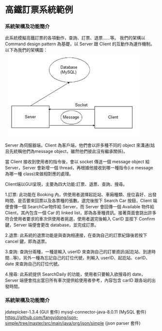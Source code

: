 # 高鐵訂票系統範例
### 系統架構及功能簡介
此系統模擬高鐵訂票的各項動作，查詢、訂票、退票......等。
我們的架構以 Command design pattern 為基礎，以 Server 跟 Client 的互動作為運作機制。
以下為我們的架構圖：
![N|Solid](/img/sturcture.png)

Server 為伺服器端，Client 為客戶端，他們會以許多種不同的 object 來溝通(姑且先統稱他們為message object，雖然他們彼此沒有繼承關係)。

當 Client 接收到使用者的指令後，會以 socket 傳送一個 message object 給 Server，Server 會新增一個 thread，再根據他接收到哪一種指令(i.e message 為哪一種 class)來做相對應的處理。

Client端以GUI呈現，主要為四大功能:訂票、退票、查詢、搜尋。

1.訂票: 
此功能在 Booking 內，供使用者選擇起訖站、車廂種類、座位喜好、出發時間、是否要來回票以及各票種的張數。選完後按下 Search Car 按鈕，Client 端便會傳一個 SearchCar物件給 Server，而 Server 會回傳一個 Available 物件給 Client，其內包含一個 Car 的 linked list，即為各車種資訊。接著頁面會跳出許多符合使用者要求的車次供使用者挑選，使用者選完後輸入 CarID 並按下 Confirm 鍵，Server 端便會更改 database，並完成訂票。

2.退票:
此系統的退票功能是與查詢相連接，在查詢自己的訂票紀錄後若按下 cancel 鍵，即為退票。

3.查詢:
查詢分兩種，一種是輸入 userID 來查詢自己的訂單資訊(起訖站、到達時間...等)，另外一種為忘記自己的訂位代號，則輸入 userID、起訖站、carID、date 來查詢自己的訂位代號。

4.搜尋:
此系統提供 SearchDaily 的功能，使用者只要輸入欲搜尋的 date，Server 端便會找出當日所有車次提供給使用者參考，內容包含 carID 跟各站的出發時間。
### 系統架構及功能簡介
jdatepicker-1.3.4 (GUI 套件)
mysql-connector-java-8.0.11 (MySQL 套件)
https://github.com/fangyidong/json-simple/tree/master/src/main/java/org/json/simple
(json parser 套件)

